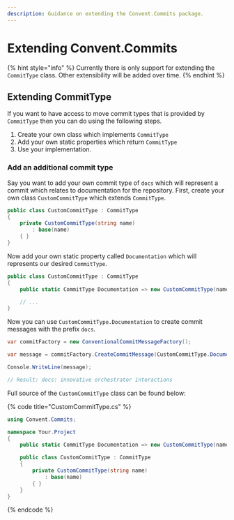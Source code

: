```yaml
---
description: Guidance on extending the Convent.Commits package.
---
```


# Extending Convent.Commits

{% hint style="info" %}
Currently there is only support for extending the `CommitType` class. Other extensibility will be added over time.
{% endhint %}

## Extending CommitType

If you want to have access to move commit types that is provided by `CommitType` then you can do using the following steps.

1. Create your own class which implements `CommitType`
2. Add your own static properties which return `CommitType`
3. Use your implementation.

### Add an additional commit type

Say you want to add your own commit type of `docs` which will represent a commit which relates to documentation for the repository. First, create your own class `CustomCommitType` which extends `CommitType`.

```csharp
public class CustomCommitType : CommitType
{
    private CustomCommitType(string name)
        : base(name)
    { }
}
```

Now add your own static property called `Documentation` which will represents our desired `CommitType`.

```csharp
public class CustomCommitType : CommitType
{
    public static CommitType Documentation => new CustomCommitType(name: "docs");

    // ...
}
```

Now you can use `CustomCommitType.Documentation` to create commit messages with the prefix `docs`.

```csharp
var commitFactory = new ConventionalCommitMessageFactory();

var message = commitFactory.CreateCommitMessage(CustomCommitType.Documentation);

Console.WriteLine(message);

// Result: docs: innovative orchestrator interactions
```

Full source of the `CustomCommitType` class can be found below:

{% code title="CustomCommitType.cs" %}
```csharp
using Convent.Commits;

namespace Your.Project
{
    public static CommitType Documentation => new CustomCommitType(name: "docs");

    public class CustomCommitType : CommitType
    {
        private CustomCommitType(string name)
            : base(name)
        { }
    }
}
```
{% endcode %}


